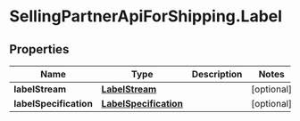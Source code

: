 # SellingPartnerApiForShipping.Label

## Properties
Name | Type | Description | Notes
------------ | ------------- | ------------- | -------------
**labelStream** | [**LabelStream**](LabelStream.md) |  | [optional] 
**labelSpecification** | [**LabelSpecification**](LabelSpecification.md) |  | [optional] 

